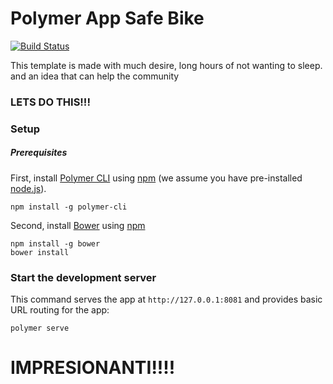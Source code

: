 # Polymer App Safe Bike

[![Build Status](https://travis-ci.org/Polymer/polymer-starter-kit.svg?branch=master)](https://travis-ci.org/Polymer/polymer-starter-kit)


This template is made with much desire, long hours of not wanting to sleep. and an idea that can help the community




### LETS DO THIS!!!

### Setup

##### Prerequisites

First, install [Polymer CLI](https://github.com/Polymer/polymer-cli) using
[npm](https://www.npmjs.com) (we assume you have pre-installed [node.js](https://nodejs.org)).

    npm install -g polymer-cli

Second, install [Bower](https://bower.io/) using [npm](https://www.npmjs.com)

    npm install -g bower
    bower install 

### Start the development server

This command serves the app at `http://127.0.0.1:8081` and provides basic URL
routing for the app:

    polymer serve

# IMPRESIONANTI!!!!

